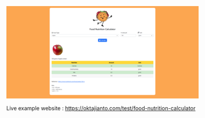 ![alt text](https://github.com/oktajianto/food-nutrition-calculator/blob/main/example.png?raw=true)

Live example website : https://oktajianto.com/test/food-nutrition-calculator

